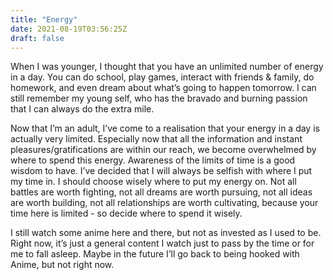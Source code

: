 ```yaml
---
title: "Energy"
date: 2021-08-19T03:56:25Z
draft: false
---
```


When I was younger, I thought that you have an unlimited number of energy in a day. You can do school, play games, interact with friends & family, do homework, and even dream about what’s going to happen tomorrow. I can still remember my young self, who has the bravado and burning passion that I can always do the extra mile.

Now that I’m an adult, I’ve come to a realisation that your energy in a day is actually very limited. Especially now that all the information and instant pleasures/gratifications are within our reach, we become overwhelmed by where to spend this energy. Awareness of the limits of time is a good wisdom to have. I’ve decided that I will always be selfish with where I put my time in. I should choose wisely where to put my energy on. Not all battles are worth fighting, not all dreams are worth pursuing, not all ideas are worth building, not all relationships are worth cultivating, because your time here is limited - so decide where to spend it wisely. 

I still watch some anime here and there, but not as invested as I used to be. Right now, it’s just a general content I watch just to pass by the time or for me to fall asleep. Maybe in the future I’ll go back to being hooked with Anime, but not right now.